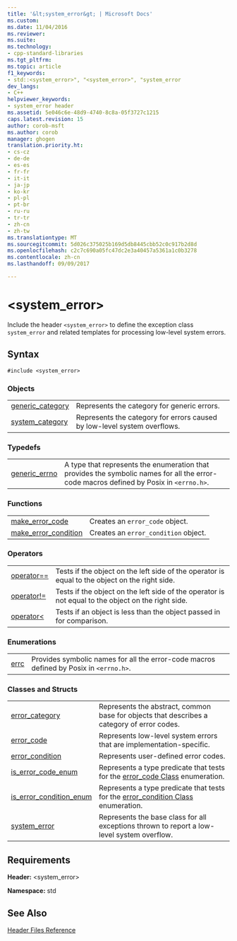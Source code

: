 ```yaml
---
title: '&lt;system_error&gt; | Microsoft Docs'
ms.custom: 
ms.date: 11/04/2016
ms.reviewer: 
ms.suite: 
ms.technology:
- cpp-standard-libraries
ms.tgt_pltfrm: 
ms.topic: article
f1_keywords:
- std::<system_error>", "<system_error>", "system_error
dev_langs:
- C++
helpviewer_keywords:
- system_error header
ms.assetid: 5e046c6e-48d9-4740-8c8a-05f3727c1215
caps.latest.revision: 15
author: corob-msft
ms.author: corob
manager: ghogen
translation.priority.ht:
- cs-cz
- de-de
- es-es
- fr-fr
- it-it
- ja-jp
- ko-kr
- pl-pl
- pt-br
- ru-ru
- tr-tr
- zh-cn
- zh-tw
ms.translationtype: MT
ms.sourcegitcommit: 5d026c375025b169d5db8445cbb52c0c917b2d8d
ms.openlocfilehash: c2c7c690a05fc47dc2e3a40457a5361a1c0b3278
ms.contentlocale: zh-cn
ms.lasthandoff: 09/09/2017

---
```

# <a name="ltsystemerrorgt"></a>&lt;system_error&gt;
Include the header `<system_error>` to define the exception class `system_error` and related templates for processing low-level system errors.  
  
## <a name="syntax"></a>Syntax  
  
```  
#include <system_error>  
```  
  
### <a name="objects"></a>Objects  
  
|||  
|-|-|  
|[generic_category](../standard-library/system-error-functions.md#generic_category)|Represents the category for generic errors.|  
|[system_category](../standard-library/system-error-functions.md#system_category)|Represents the category for errors caused by low-level system overflows.|  
  
### <a name="typedefs"></a>Typedefs  
  
|||  
|-|-|  
|[generic_errno](../standard-library/system-error-typedefs.md#generic_errno)|A type that represents the enumeration that provides the symbolic names for all the error-code macros defined by Posix in `<errno.h>`.|  
  
### <a name="functions"></a>Functions  
  
|||  
|-|-|  
|[make_error_code](../standard-library/system-error-functions.md#make_error_code)|Creates an `error_code` object.|  
|[make_error_condition](../standard-library/system-error-functions.md#make_error_condition)|Creates an `error_condition` object.|  
  
### <a name="operators"></a>Operators  
  
|||  
|-|-|  
|[operator==](../standard-library/system-error-operators.md#op_eq_eq)|Tests if the object on the left side of the operator is equal to the object on the right side.|  
|[operator!=](../standard-library/system-error-operators.md#op_neq)|Tests if the object on the left side of the operator is not equal to the object on the right side.|  
|[operator<](../standard-library/system-error-operators.md#op_lt)|Tests if an object is less than the object passed in for comparison.|  
  
### <a name="enumerations"></a>Enumerations  
  
|||  
|-|-|  
|[errc](../standard-library/system-error-enums.md#errc)|Provides symbolic names for all the error-code macros defined by Posix in `<errno.h>`.|  
  
### <a name="classes-and-structs"></a>Classes and Structs  
  
|||  
|-|-|  
|[error_category](../standard-library/error-category-class.md)|Represents the abstract, common base for objects that describes a category of error codes.|  
|[error_code](../standard-library/error-code-class.md)|Represents low-level system errors that are implementation-specific.|  
|[error_condition](../standard-library/error-condition-class.md)|Represents user-defined error codes.|  
|[is_error_code_enum](../standard-library/is-error-code-enum-class.md)|Represents a type predicate that tests for the [error_code Class](../standard-library/error-code-class.md) enumeration.|  
|[is_error_condition_enum](../standard-library/is-error-condition-enum-class.md)|Represents a type predicate that tests for the [error_condition Class](../standard-library/error-condition-class.md) enumeration.|  
|[system_error](../standard-library/system-error-class.md)|Represents the base class for all exceptions thrown to report a low-level system overflow.|  
  
## <a name="requirements"></a>Requirements  
 **Header:** \<system_error>  
  
 **Namespace:** std  
  
## <a name="see-also"></a>See Also  
 [Header Files Reference](../standard-library/cpp-standard-library-header-files.md)




